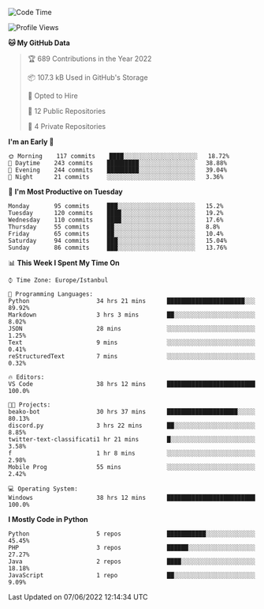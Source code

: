 <!--START_SECTION:waka-->
![Code Time](http://img.shields.io/badge/Code%20Time-297%20hrs%2055%20mins-blue)

![Profile Views](http://img.shields.io/badge/Profile%20Views-0-blue)

**🐱 My GitHub Data** 

> 🏆 689 Contributions in the Year 2022
 > 
> 📦 107.3 kB Used in GitHub's Storage 
 > 
> 💼 Opted to Hire
 > 
> 📜 12 Public Repositories 
 > 
> 🔑 4 Private Repositories  
 > 
**I'm an Early 🐤** 

```text
🌞 Morning    117 commits    ████░░░░░░░░░░░░░░░░░░░░░   18.72% 
🌆 Daytime    243 commits    █████████░░░░░░░░░░░░░░░░   38.88% 
🌃 Evening    244 commits    █████████░░░░░░░░░░░░░░░░   39.04% 
🌙 Night      21 commits     ░░░░░░░░░░░░░░░░░░░░░░░░░   3.36%

```
📅 **I'm Most Productive on Tuesday** 

```text
Monday       95 commits     ███░░░░░░░░░░░░░░░░░░░░░░   15.2% 
Tuesday      120 commits    ████░░░░░░░░░░░░░░░░░░░░░   19.2% 
Wednesday    110 commits    ████░░░░░░░░░░░░░░░░░░░░░   17.6% 
Thursday     55 commits     ██░░░░░░░░░░░░░░░░░░░░░░░   8.8% 
Friday       65 commits     ██░░░░░░░░░░░░░░░░░░░░░░░   10.4% 
Saturday     94 commits     ███░░░░░░░░░░░░░░░░░░░░░░   15.04% 
Sunday       86 commits     ███░░░░░░░░░░░░░░░░░░░░░░   13.76%

```


📊 **This Week I Spent My Time On** 

```text
⌚︎ Time Zone: Europe/Istanbul

💬 Programming Languages: 
Python                   34 hrs 21 mins      ██████████████████████░░░   89.92% 
Markdown                 3 hrs 3 mins        ██░░░░░░░░░░░░░░░░░░░░░░░   8.02% 
JSON                     28 mins             ░░░░░░░░░░░░░░░░░░░░░░░░░   1.25% 
Text                     9 mins              ░░░░░░░░░░░░░░░░░░░░░░░░░   0.41% 
reStructuredText         7 mins              ░░░░░░░░░░░░░░░░░░░░░░░░░   0.32%

🔥 Editors: 
VS Code                  38 hrs 12 mins      █████████████████████████   100.0%

🐱‍💻 Projects: 
beako-bot                30 hrs 37 mins      ████████████████████░░░░░   80.13% 
discord.py               3 hrs 22 mins       ██░░░░░░░░░░░░░░░░░░░░░░░   8.85% 
twitter-text-classificati1 hr 21 mins        █░░░░░░░░░░░░░░░░░░░░░░░░   3.58% 
f                        1 hr 8 mins         ░░░░░░░░░░░░░░░░░░░░░░░░░   2.98% 
Mobile Prog              55 mins             ░░░░░░░░░░░░░░░░░░░░░░░░░   2.42%

💻 Operating System: 
Windows                  38 hrs 12 mins      █████████████████████████   100.0%

```

**I Mostly Code in Python** 

```text
Python                   5 repos             ███████████░░░░░░░░░░░░░░   45.45% 
PHP                      3 repos             ██████░░░░░░░░░░░░░░░░░░░   27.27% 
Java                     2 repos             ████░░░░░░░░░░░░░░░░░░░░░   18.18% 
JavaScript               1 repo              ██░░░░░░░░░░░░░░░░░░░░░░░   9.09%

```



 Last Updated on 07/06/2022 12:14:34 UTC
<!--END_SECTION:waka-->

<!--
**3nws/3nws** is a ✨ _special_ ✨ repository because its `README.md` (this file) appears on your GitHub profile.

Here are some ideas to get you started:

- 🔭 I’m currently working on ...
- 🌱 I’m currently learning ...
- 👯 I’m looking to collaborate on ...
- 🤔 I’m looking for help with ...
- 💬 Ask me about ...
- 📫 How to reach me: ...
- 😄 Pronouns: ...
- ⚡ Fun fact: ...
-->
